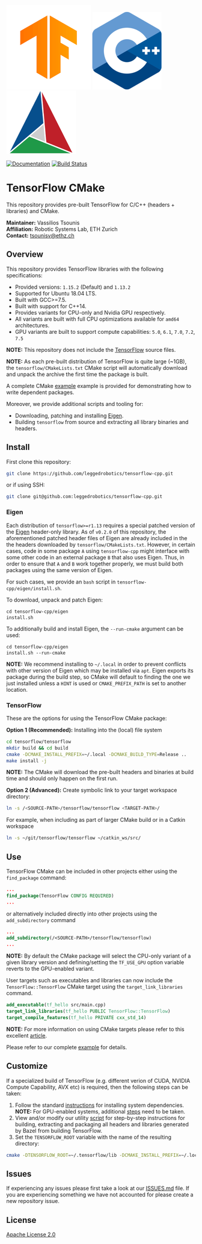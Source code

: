 ![TensorFlow](doc/figures/tensorflow-logo.png)
![C++](doc/figures/cpp-logo.png)
![CMake](doc/figures/cmake-logo.png)

[![Documentation](https://img.shields.io/badge/api-reference-blue.svg)](http://docs.leggedrobotics.com/tensorflow/)
[![Build Status](https://ci.leggedrobotics.com/buildStatus/icon?job=github_leggedrobotics/tensorflow-cpp/master)](https://ci.leggedrobotics.com/job/github_leggedrobotics/job/tensorflow-cpp/job/master/)

# TensorFlow CMake

This repository provides pre-built TensorFlow for C/C++ (headers + libraries) and CMake.

**Maintainer:** Vassilios Tsounis  
**Affiliation:** Robotic Systems Lab, ETH Zurich  
**Contact:** tsounisv@ethz.ch

## Overview

This repository provides TensorFlow libraries with the following specifications:  

  - Provided versions: `1.15.2` (Default) and `1.13.2`  
  - Supported for Ubuntu 18.04 LTS.  
  - Built with GCC>=7.5.  
  - Built with support for C++14.  
  - Provides variants for CPU-only and Nvidia GPU respectively.  
  - All variants are built with full CPU optimizations available for `amd64` architectures.  
  - GPU variants are built to support compute capabilities: `5.0`, `6.1`, `7.0`, `7.2`, `7.5`  

**NOTE:** This repository does not include the [TensorFlow](https://github.com/tensorflow/tensorflow) source files.

**NOTE:** As each pre-built distribution of TensorFlow is quite large (~1GB), the `tensorflow/CMakeLists.txt` CMake script will automatically download and unpack the archive the first time the package is built.

A complete CMake [example](https://github.com/leggedrobotics/tensorflow-cpp/tree/master/examples) example is provided for demonstrating how to write dependent packages.

Moreover, we provide additional scripts and tooling for:  

* Downloading, patching and installing [Eigen](http://eigen.tuxfamily.org/).
* Building `tensorflow` from source and extracting all library binaries and headers.


## Install

First clone this repository:
```bash
git clone https://github.com/leggedrobotics/tensorflow-cpp.git
```
or if using SSH:
```bash
git clone git@github.com:leggedrobotics/tensorflow-cpp.git
```

### Eigen

Each distribution of `tensorflow>=r1.13` requires a special patched version of the [Eigen](http://eigen.tuxfamily.org/) header-only library. As of `v0.2.0` of this repository, the aforementioned patched header files of Eigen are already included in the the headers downloaded by `tensorflow/CMakeLists.txt`. However, in certain cases, code in some package `A` using `tensorflow-cpp` might interface with some other code in an external package `B` that also uses Eigen.  Thus, in order to ensure that `A` and `B` work together properly, we must build both packages using the same version of Eigen.

For such cases, we provide an `bash` script in `tensorflow-cpp/eigen/install.sh`.  

To download, unpack and patch Eigen:
```commandline
cd tensorflow-cpp/eigen
install.sh
```
To additionally build and install Eigen, the `--run-cmake` argument can be used:
```commandline
cd tensorflow-cpp/eigen
install.sh --run-cmake
```

**NOTE:** We recommend installing to `~/.local` in order to prevent conflicts with other version of Eigen which may be installed via `apt`. Eigen exports its package during the build step, so CMake will default to finding the one we just installed unless a `HINT` is used or `CMAKE_PREFIX_PATH` is set to another location.  

### TensorFlow

These are the options for using the TensorFlow CMake package:

**Option 1 (Recommended):** Installing into the (local) file system
```bash
cd tensorflow/tensorflow
mkdir build && cd build
cmake -DCMAKE_INSTALL_PREFIX=~/.local -DCMAKE_BUILD_TYPE=Release ..
make install -j
```
**NOTE:** The CMake will download the pre-built headers and binaries at build time and should only happen on the first run.

**Option 2 (Advanced):** Create symbolic link to your target workspace directory:
```bash
ln -s /<SOURCE-PATH>/tensorflow/tensorflow <TARGET-PATH>/
```

For example, when including as part of larger CMake build or in a Catkin workspace
```bash
ln -s ~/git/tensorflow/tensorflow ~/catkin_ws/src/
```

## Use

TensorFlow CMake can be included in other projects either using the `find_package` command:
```CMake
...
find_package(TensorFlow CONFIG REQUIRED)
...
```

or alternatively included directly into other projects using the `add_subdirectory` command
```CMake
...
add_subdirectory(/<SOURCE-PATH>/tensorflow/tensorflow)
...
```
**NOTE:** By default the CMake package will select the CPU-only variant of a given library version and defining/setting the `TF_USE_GPU` option variable reverts to the GPU-enabled variant.

User targets such as executables and libraries can now include the `TensorFlow::TensorFlow` CMake target using the `target_link_libraries` command.
```CMake
add_executable(tf_hello src/main.cpp)
target_link_libraries(tf_hello PUBLIC TensorFlow::TensorFlow)
target_compile_features(tf_hello PRIVATE cxx_std_14)
```
**NOTE:** For more information on using CMake targets please refer to this excellent [article](https://pabloariasal.github.io/2018/02/19/its-time-to-do-cmake-right/).

Please refer to our complete [example](https://github.com/leggedrobotics/tensorflow-cpp/tree/master/examples) for details.

## Customize

If a specialized build of TensorFlow (e.g. different verion of CUDA, NVIDIA Compute Capability, AVX etc) is required, then the following steps can be taken:  
1. Follow the standard [instructions](https://www.tensorflow.org/install/source) for installing system dependencies.  
**NOTE:** For GPU-enabled systems, additional [steps](https://www.tensorflow.org/install/gpu) need to be taken.  
2. View and/or modify our utility [script](https://github.com/leggedrobotics/tensorflow-cpp/blob/master/tensorflow/bin/build.sh) for step-by-step instructions for building, extracting and packaging all headers and libraries generated by Bazel from building TensorFlow.  
3. Set the `TENSORFLOW_ROOT` variable with the name of the resulting directory:
```bash
cmake -DTENSORFLOW_ROOT=~/.tensorflow/lib -DCMAKE_INSTALL_PREFIX=~/.local -DCMAKE_BUILD_TYPE=Release ..
```

## Issues

If experiencing any issues please first take a look at our [ISSUES.md](https://github.com/leggedrobotics/tensorflow-cpp/blob/master/ISSUES.md) file. If you are experiencing something we have not accounted for please create a new repository issue.

## License

[Apache License 2.0](LICENSE)
